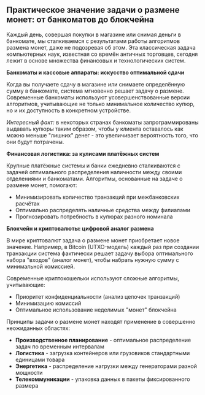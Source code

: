 ## Практическое значение задачи о размене монет: от банкоматов до блокчейна

Каждый день, совершая покупки в магазине или снимая деньги в банкомате, мы сталкиваемся с результатами работы алгоритмов размена монет, даже не подозревая об этом. Эта классическая задача компьютерных наук, известная со времён античных торговцев, сегодня лежит в основе множества финансовых и технологических систем.

**Банкоматы и кассовые аппараты: искусство оптимальной сдачи**

Когда вы получаете сдачу в магазине или снимаете определённую сумму в банкомате, система мгновенно решает задачу о размене. Современные банкоматы используют усовершенствованные версии алгоритмов, учитывающие не только минимальное количество купюр, но и их доступность в конкретном устройстве.

*Интересный факт:* в некоторых странах банкоматы запрограммированы выдавать купюры таким образом, чтобы у клиента оставалось как можно меньше "лишних" денег - это увеличивает вероятность того, что они будут потрачены.

**Финансовая логистика: за кулисами платёжных систем**

Крупные платёжные системы и банки ежедневно сталкиваются с задачей оптимального распределения наличности между своими отделениями и банкоматами. Алгоритмы, основанные на задаче о размене монет, помогают:
- Минимизировать количество транзакций при межбанковских расчётах
- Оптимально распределять наличные средства между филиалами
- Прогнозировать потребность в купюрах разного номинала

**Блокчейн и криптовалюты: цифровой аналог размена**

В мире криптовалют задача о размене монет приобретает новое значение. Например, в Bitcoin (UTXO-модель) каждый раз при создании транзакции система фактически решает задачу выбора оптимального набора "входов" (аналог монет), чтобы набрать нужную сумму с минимальной комиссией.

Современные криптокошельки используют сложные алгоритмы, учитывающие:
- Приоритет конфиденциальности (анализ цепочек транзакций)
- Минимизацию комиссий
- Оптимальное использование неделимых "монет" блокчейна

Принципы задачи о размене монет находят применение в совершенно неожиданных областях:
- **Производственное планирование** - оптимальное распределение задач по временным интервалам
- **Логистика** - загрузка контейнеров или грузовиков стандартными единицами товара
- **Энергетика** - распределение нагрузки между генераторами разной мощности
- **Телекоммуникации** - упаковка данных в пакеты фиксированного размера
